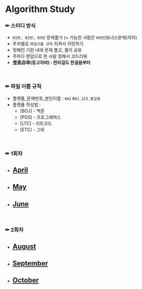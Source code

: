 # Algorithm Study

### ✏ 스터디 방식
- `01번, 02번, 03번` 문제풀기 (+ 가능한 사람은 `04번`(보너스문제)까지)
- 주차별로 `파일이름 규칙` 지켜서 커밋하기
- 정해진 기한 내에 문제 풀고, 풀이 공유
- 주마다 랜덤으로 한 사람 정해서 코드리뷰
- **登高自卑(등고자비) : 천리길도 한걸음부터**

<br/>

### ✏ 파일 이름 규칙
- 플랫폼_문제번호_본인이름 : ex) `BOJ_123_홍길동`
- 플랫폼 작성법 :
  * [BOJ] - 백준 
  * [PGS] - 프로그래머스
  * [LTC] - 리트코드
  * [ETC] - 그외

<br/>

### ✏ 1회차
- ## [April](4)
- ## [May](5)
- ## [June](6)

<br/>

### ✏ 2회차
- ## [August](8)
- ## [September](9)
- ## [October](10)
